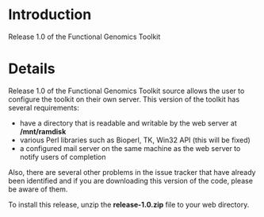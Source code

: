 # Introduction #

Release 1.0 of the Functional Genomics Toolkit

# Details #

Release 1.0 of the Functional Genomics Toolkit source allows the user to configure the toolkit on their own server.  This version of the toolkit has several requirements:
- have a directory that is readable and writable by the web server at **/mnt/ramdisk**
- various Perl libraries such as Bioperl, TK, Win32 API (this will be fixed)
- a configured mail server on the same machine as the web server to notify users of completion

Also, there are several other problems in the issue tracker that have already been identified and if you are downloading this version of the code, please be aware of them.

To install this release, unzip the **release-1.0.zip** file to your web directory.